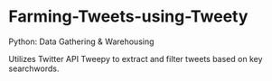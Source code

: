 # Farming-Tweets-using-Tweety
Python: Data Gathering &amp; Warehousing

Utilizes Twitter API Tweepy to extract and filter tweets based on key searchwords.
